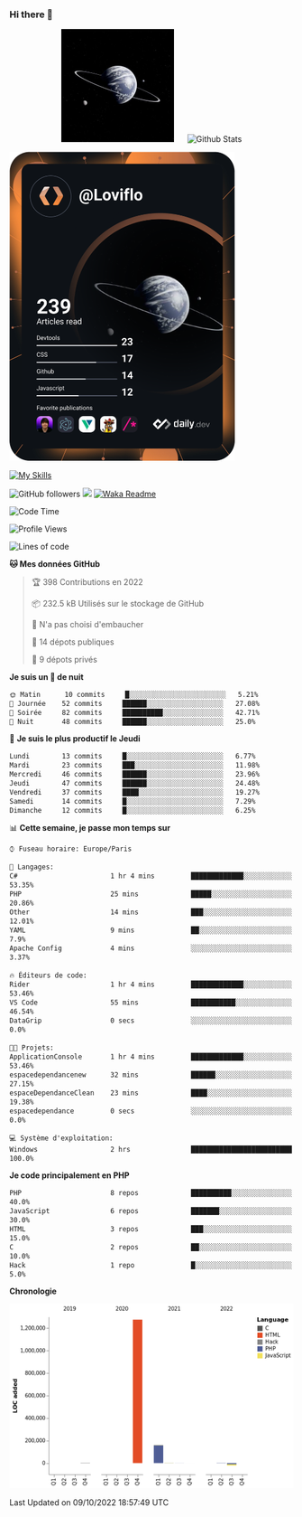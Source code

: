 ### Hi there 👋

<p align="center">
  <img src="https://github.com/Loviflo/Loviflo/blob/main/img/portrait.jpg" alt="Loviflo" height="200" style="margin-right: 20px"/>
  <img src="https://github-readme-stats.vercel.app/api?username=Loviflo&show_icons=true&theme=graywhite" alt="Github Stats" />
</p>

<a href="https://app.daily.dev/loviflo"><img src="https://github.com/loviflo/loviflo/blob/main/devcard.svg" width="400" alt="Loviflo's Dev Card"/></a>


[![My Skills](https://skillicons.dev/icons?i=php,laravel,symfony,mysql,js,ts,html,css,sass,angular,docker,webpack,vscode,figma,git,github,gitlab)](https://skillicons.dev)


![GitHub followers](https://img.shields.io/github/followers/Loviflo?label=Follow&style=social)
![](https://visitor-badge.glitch.me/badge?page_id=Loviflo.Loviflo)
[![Waka Readme](https://github.com/Loviflo/Loviflo/actions/workflows/update-stats.yml/badge.svg)](https://github.com/Loviflo/Loviflo/actions/workflows/update-stats.yml)

<!--START_SECTION:waka-->
![Code Time](http://img.shields.io/badge/Code%20Time-629%20hrs%201%20min-blue)

![Profile Views](http://img.shields.io/badge/Vues%20du%20profil-0-blue)

![Lines of code](https://img.shields.io/badge/Depuis%20Hello%20World%2C%20j%27ai%20%C3%A9crit-1%20Million%20Lignes%20de%20code-blue)

**🐱 Mes données GitHub** 

> 🏆 398 Contributions en 2022
 > 
> 📦 232.5 kB Utilisés sur le stockage de GitHub 
 > 
> 🚫 N'a pas choisi d'embaucher
 > 
> 📜 14 dépots publiques 
 > 
> 🔑 9 dépots privés  
 > 
**Je suis un 🦉 de nuit** 

```text
🌞 Matin      10 commits     █░░░░░░░░░░░░░░░░░░░░░░░░   5.21% 
🌆 Journée    52 commits     ██████░░░░░░░░░░░░░░░░░░░   27.08% 
🌃 Soirée     82 commits     ██████████░░░░░░░░░░░░░░░   42.71% 
🌙 Nuit       48 commits     ██████░░░░░░░░░░░░░░░░░░░   25.0%

```
📅 **Je suis le plus productif le Jeudi** 

```text
Lundi        13 commits     █░░░░░░░░░░░░░░░░░░░░░░░░   6.77% 
Mardi        23 commits     ███░░░░░░░░░░░░░░░░░░░░░░   11.98% 
Mercredi     46 commits     ██████░░░░░░░░░░░░░░░░░░░   23.96% 
Jeudi        47 commits     ██████░░░░░░░░░░░░░░░░░░░   24.48% 
Vendredi     37 commits     ████░░░░░░░░░░░░░░░░░░░░░   19.27% 
Samedi       14 commits     █░░░░░░░░░░░░░░░░░░░░░░░░   7.29% 
Dimanche     12 commits     █░░░░░░░░░░░░░░░░░░░░░░░░   6.25%

```


📊 **Cette semaine, je passe mon temps sur** 

```text
⌚︎ Fuseau horaire: Europe/Paris

💬 Langages: 
C#                       1 hr 4 mins         █████████████░░░░░░░░░░░░   53.35% 
PHP                      25 mins             █████░░░░░░░░░░░░░░░░░░░░   20.86% 
Other                    14 mins             ███░░░░░░░░░░░░░░░░░░░░░░   12.01% 
YAML                     9 mins              ██░░░░░░░░░░░░░░░░░░░░░░░   7.9% 
Apache Config            4 mins              ░░░░░░░░░░░░░░░░░░░░░░░░░   3.37%

🔥 Éditeurs de code: 
Rider                    1 hr 4 mins         █████████████░░░░░░░░░░░░   53.46% 
VS Code                  55 mins             ███████████░░░░░░░░░░░░░░   46.54% 
DataGrip                 0 secs              ░░░░░░░░░░░░░░░░░░░░░░░░░   0.0%

🐱‍💻 Projets: 
ApplicationConsole       1 hr 4 mins         █████████████░░░░░░░░░░░░   53.46% 
espacedependancenew      32 mins             ██████░░░░░░░░░░░░░░░░░░░   27.15% 
espaceDependanceClean    23 mins             ████░░░░░░░░░░░░░░░░░░░░░   19.38% 
espacedependance         0 secs              ░░░░░░░░░░░░░░░░░░░░░░░░░   0.0%

💻 Système d'exploitation: 
Windows                  2 hrs               █████████████████████████   100.0%

```

**Je code principalement en PHP** 

```text
PHP                      8 repos             ██████████░░░░░░░░░░░░░░░   40.0% 
JavaScript               6 repos             ███████░░░░░░░░░░░░░░░░░░   30.0% 
HTML                     3 repos             ███░░░░░░░░░░░░░░░░░░░░░░   15.0% 
C                        2 repos             ██░░░░░░░░░░░░░░░░░░░░░░░   10.0% 
Hack                     1 repo              █░░░░░░░░░░░░░░░░░░░░░░░░   5.0%

```


**Chronologie**

![Chart not found](https://raw.githubusercontent.com/Loviflo/Loviflo/main/charts/bar_graph.png) 


 Last Updated on 09/10/2022 18:57:49 UTC
<!--END_SECTION:waka-->
